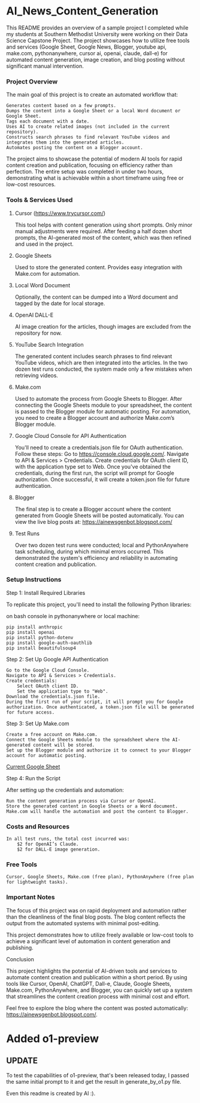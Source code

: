 # AI_News_Content_Generation


This README provides an overview of a sample project I completed while my students at Southern Methodist University were working on their Data Science Capstone Project. The project showcases how to utilize free tools and services (Google Sheet, Google News, Blogger, youtube api, make.com, pythonanywhere, cursor ai, openai, claude, dall-e) for automated content generation, image creation, and blog posting without significant manual intervention.

### Project Overview

The main goal of this project is to create an automated workflow that:

    Generates content based on a few prompts.
    Dumps the content into a Google Sheet or a local Word document or Google Sheet.
    Tags each document with a date.
    Uses AI to create related images (not included in the current repository).
    Constructs search phrases to find relevant YouTube videos and integrates them into the generated articles.
    Automates posting the content on a Blogger account.

The project aims to showcase the potential of modern AI tools for rapid content creation and publication, focusing on efficiency rather than perfection. The entire setup was completed in under two hours, demonstrating what is achievable within a short timeframe using free or low-cost resources.

### Tools & Services Used

1. Cursor (https://www.trycursor.com/)

    This tool helps with content generation using short prompts. Only minor manual adjustments were required.
    After feeding a half dozen short prompts, the AI-generated most of the content, which was then refined and used in the project.

2. Google Sheets

    Used to store the generated content.
    Provides easy integration with Make.com for automation.

3. Local Word Document

    Optionally, the content can be dumped into a Word document and tagged by the date for local storage.

4. OpenAI DALL-E

    AI image creation for the articles, though images are excluded from the repository for now.

5. YouTube Search Integration

    The generated content includes search phrases to find relevant YouTube videos, which are then integrated into the articles.
    In the two dozen test runs conducted, the system made only a few mistakes when retrieving videos.

6. Make.com

    Used to automate the process from Google Sheets to Blogger.
    After connecting the Google Sheets module to your spreadsheet, the content is passed to the Blogger module for automatic posting.
    For automation, you need to create a Blogger account and authorize Make.com’s Blogger module.

7. Google Cloud Console for API Authentication

    You'll need to create a credentials.json file for OAuth authentication.
    Follow these steps:
        Go to https://console.cloud.google.com/.
        Navigate to API & Services > Credentials.
        Create credentials for OAuth client ID, with the application type set to Web.
        Once you've obtained the credentials, during the first run, the script will prompt for Google authorization. Once successful, it will create a token.json file for future authentication.

8. Blogger

    The final step is to create a Blogger account where the content generated from Google Sheets will be posted automatically.
    You can view the live blog posts at: https://ainewsgenbot.blogspot.com/

9. Test Runs

    Over two dozen test runs were conducted; local and PythonAnywhere task scheduling, during which minimal errors occurred. This demonstrated the system's efficiency and reliability in automating content creation and publication.

### Setup Instructions

Step 1: Install Required Libraries

To replicate this project, you'll need to install the following Python libraries:

on bash console in pythonanywhere or local machine:

    pip install anthropic
    pip install openai
    pip install python-dotenv
    pip install google-auth-oauthlib
    pip install beautifulsoup4

Step 2: Set Up Google API Authentication

    Go to the Google Cloud Console.
    Navigate to API & Services > Credentials.
    Create credentials:
        Select OAuth client ID.
        Set the application type to "Web".
    Download the credentials.json file.
    During the first run of your script, it will prompt you for Google authorization. Once authenticated, a token.json file will be generated for future access.

Step 3: Set Up Make.com

    Create a free account on Make.com.
    Connect the Google Sheets module to the spreadsheet where the AI-generated content will be stored.
    Set up the Blogger module and authorize it to connect to your Blogger account for automatic posting.

[Current Google Sheet](https://docs.google.com/spreadsheets/d/1FDPMxqwd2op4sCvKBKq7w9X1h9l4JLN00qX5SQ4joio/)

Step 4: Run the Script

After setting up the credentials and automation:

    Run the content generation process via Cursor or OpenAI.
    Store the generated content in Google Sheets or a Word document.
    Make.com will handle the automation and post the content to Blogger.

### Costs and Resources

    In all test runs, the total cost incurred was:
        $2 for OpenAI’s Claude.
        $2 for DALL-E image generation.

### Free Tools

    Cursor, Google Sheets, Make.com (free plan), PythonAnywhere (free plan for lightweight tasks).

### Important Notes

The focus of this project was on rapid deployment and automation rather than the cleanliness of the final blog posts. The blog content reflects the output from the automated systems with minimal post-editing.

This project demonstrates how to utilize freely available or low-cost tools to achieve a significant level of automation in content generation and publishing.


Conclusion

This project highlights the potential of AI-driven tools and services to automate content creation and publication within a short period. By using tools like Cursor, OpenAI, ChatGPT, Dall-e, Claude, Google Sheets, Make.com, PythonAnywhere, and Blogger, you can quickly set up a system that streamlines the content creation process with minimal cost and effort.

Feel free to explore the blog where the content was posted automatically: https://ainewsgenbot.blogspot.com/.


# Added o1-preview
## UPDATE
To test the capabilities of o1-preview, that's been released today, I passed the same initial prompt to it and get the result in generate_by_o1.py file.

Even this readme is created by AI :).
